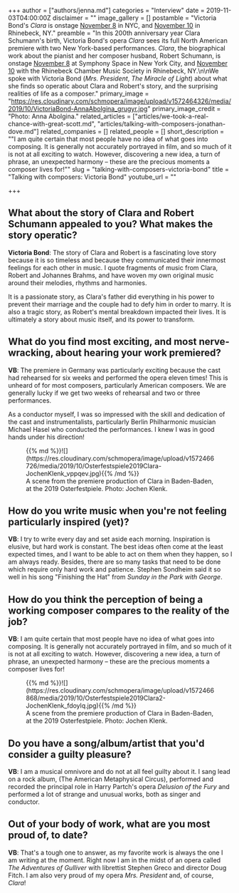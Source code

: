 +++
author = ["authors/jenna.md"]
categories = "Interview"
date = 2019-11-03T04:00:00Z
disclaimer = ""
image_gallery = []
postamble = "Victoria Bond's _Clara_ is onstage [November 8](https://www.symphonyspace.org/events/vp-clara-an-opera-by-victoria-bond) in NYC, and [November 10](https://www.rcmsmusic.org/bond-clara) in Rhinebeck, NY."
preamble = "In this 200th anniversary year Clara Schumann's birth, Victoria Bond's opera _Clara_ sees its full North American premiere with two New York-based performances. _Clara_, the biographical work about the pianist and her composer husband, Robert Schumann, is onstage [November 8](https://www.symphonyspace.org/events/vp-clara-an-opera-by-victoria-bond) at Symphony Space in New York City, and [November 10](https://www.rcmsmusic.org/bond-clara) with the Rhinebeck Chamber Music Society in Rhinebeck, NY.\n\nWe spoke with Victoria Bond (_Mrs. President_, _The Miracle of Light_) about what she finds so operatic about Clara and Robert's story, and the surprising realities of life as a composer."
primary_image = "https://res.cloudinary.com/schmopera/image/upload/v1572464326/media/2019/10/VictoriaBond-AnnaAbolgina_grugyr.jpg"
primary_image_credit = "Photo: Anna Abolgina."
related_articles = ["articles/we-took-a-real-chance-with-great-scott.md", "articles/talking-with-composers-jonathan-dove.md"]
related_companies = []
related_people = []
short_description = "\"I am quite certain that most people have no idea of what goes into composing. It is generally not accurately portrayed in film, and so much of it is not at all exciting to watch.  However, discovering a new idea, a turn of phrase, an unexpected harmony – these are the precious moments a composer lives for!\""
slug = "talking-with-composers-victoria-bond"
title = "Talking with composers: Victoria Bond"
youtube_url = ""

+++
## What about the story of Clara and Robert Schumann appealed to you? What makes the story operatic?

**Victoria Bond**: The story of Clara and Robert is a fascinating love story because it is so timeless and because they communicated their innermost feelings for each other in music. I quote fragments of music from Clara, Robert and Johannes Brahms, and have woven my own original music around their melodies, rhythms and harmonies.

It is a passionate story, as Clara's father did everything in his power to prevent their marriage and the couple had to defy him in order to marry.  It is also a tragic story, as Robert's mental breakdown impacted their lives.  It is ultimately a story about music itself, and its power to transform.

## What do you find most exciting, and most nerve-wracking, about hearing your work premiered?

**VB**: The premiere in Germany was particularly exciting because the cast had rehearsed for six weeks and performed the opera eleven times!  This is unheard of for most composers, particularly American composers.  We are generally lucky if we get two weeks of rehearsal and two or three performances.

As a conductor myself, I was so impressed with the skill and dedication of the cast and instrumentalists, particularly Berlin Philharmonic musician Michael Hasel who conducted the performances. I knew I was in good hands under his direction!

<figure data-type="image">{{% md %}}![](https://res.cloudinary.com/schmopera/image/upload/v1572466726/media/2019/10/Osterfestspiele2019Clara-JochenKlenk_vppqev.jpg){{% /md %}}

<figcaption>A scene from the premiere production of Clara in Baden-Baden, at the 2019 Osterfestpiele. Photo: Jochen Klenk.</figcaption>

</figure>

## How do you write music when you're not feeling particularly inspired (yet)?

**VB**: I try to write every day and set aside each morning.  Inspiration is  elusive, but hard work is constant.  The best ideas often come at the least expected times, and I want to be able to act on them when they happen, so I am always ready. Besides, there are so many tasks that need to be done which require only hard work and patience.  Stephen Sondheim said it so well in his song "Finishing the Hat" from _Sunday in the Park with George_.

## How do you think the perception of being a working composer compares to the reality of the job?

**VB**: I am quite certain that most people have no idea of what goes into composing. It is generally not accurately portrayed in film, and so much of it is not at all exciting to watch.  However, discovering a new idea, a turn of phrase, an unexpected harmony – these are the precious moments a composer lives for!

<figure data-type="image">{{% md %}}![](https://res.cloudinary.com/schmopera/image/upload/v1572466868/media/2019/10/Osterfestspiele2019Clara2-JochenKlenk_fdoylq.jpg){{% /md %}}

<figcaption>A scene from the premiere production of Clara in Baden-Baden, at the 2019 Osterfestpiele. Photo: Jochen Klenk.</figcaption>

</figure>

## Do you have a song/album/artist that you'd consider a guilty pleasure?

**VB**: I am a musical omnivore and do not at all feel guilty about it.  I sang lead on a rock album, (The American Metaphysical Circus), performed and recorded the principal role in Harry Partch's opera _Delusion of the Fury_ and performed a lot of strange and unusual works, both as singer and conductor.

## Out of your body of work, what are you most proud of, to date?

**VB**: That's a tough one to answer, as my favorite work is always the one I am writing at the moment.  Right now I am in the midst of an opera called _The Adventures of Gulliver_ with librettist Stephen Greco and director Doug Fitch. I am also very proud of my opera _Mrs. President_ and, of course, _Clara_!